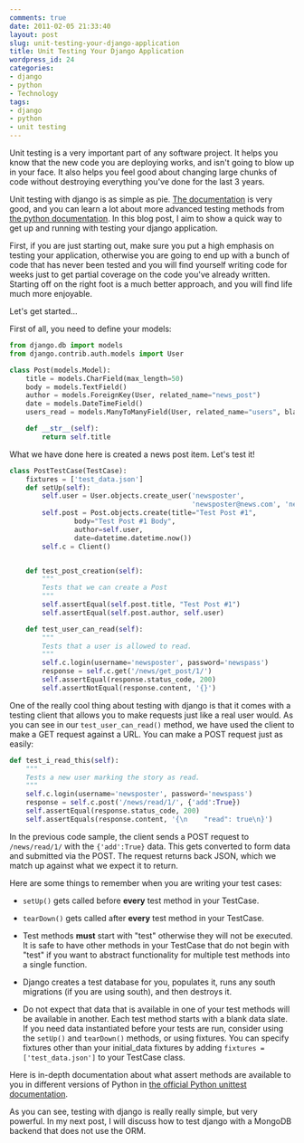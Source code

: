 ```yaml
---
comments: true
date: 2011-02-05 21:33:40
layout: post
slug: unit-testing-your-django-application
title: Unit Testing Your Django Application
wordpress_id: 24
categories:
- django
- python
- Technology
tags:
- django
- python
- unit testing
---
```


Unit testing is a very important part of any software project. It helps you know that the new code you are deploying works, and isn't going to blow up in your face. It also helps you feel good about changing large chunks of code without destroying everything you've done for the last 3 years.

Unit testing with django is as simple as pie. [The documentation](http://docs.djangoproject.com/en/dev/topics/testing/) is very good, and you can learn a lot about more advanced testing methods from [the python documentation](http://docs.python.org/library/unittest.html). In this blog post, I aim to show a quick way to get up and running with testing your django application.

First, if you are just starting out, make sure you put a high emphasis on testing your application, otherwise you are going to end up with a bunch of code that has never been tested and you will find yourself writing code for weeks just to get partial coverage on the code you've already written. Starting off on the right foot is a much better approach, and you will find life much more enjoyable.

Let's get started...


First of all, you need to define your models:

``` python
from django.db import models
from django.contrib.auth.models import User

class Post(models.Model):
    title = models.CharField(max_length=50)
    body = models.TextField()
    author = models.ForeignKey(User, related_name="news_post")
    date = models.DateTimeField()
    users_read = models.ManyToManyField(User, related_name="users", blank=True)

    def __str__(self):
        return self.title
```


What we have done here is created a news post item. Let's test it!


``` python
class PostTestCase(TestCase):
    fixtures = ['test_data.json']
    def setUp(self):
        self.user = User.objects.create_user('newsposter',
                                             'newsposter@news.com', 'newspass')
        self.post = Post.objects.create(title="Test Post #1",
                body="Test Post #1 Body",
                author=self.user,
                date=datetime.datetime.now())
        self.c = Client()


    def test_post_creation(self):
        """
        Tests that we can create a Post
        """
        self.assertEqual(self.post.title, "Test Post #1")
        self.assertEqual(self.post.author, self.user)

    def test_user_can_read(self):
        """
        Tests that a user is allowed to read.
        """
        self.c.login(username='newsposter', password='newspass')
        response = self.c.get('/news/get_post/1/')
        self.assertEqual(response.status_code, 200)
        self.assertNotEqual(response.content, '{}')
```




One of the really cool thing about testing with django is that it comes with a testing client that allows you to make requests just like a real user would. As you can see in our `test_user_can_read()` method, we have used the client to make a GET request against a URL. You can make a POST request just as easily:


``` python
def test_i_read_this(self):
    """
    Tests a new user marking the story as read.
    """
    self.c.login(username='newsposter', password='newspass')
    response = self.c.post('/news/read/1/', {'add':True})
    self.assertEqual(response.status_code, 200)
    self.assertEquals(response.content, '{\n    "read": true\n}')
```



In the previous code sample, the client sends a POST request to `/news/read/1/` with the `{'add':True}` data. This gets converted to form data and submitted via the POST. The request returns back JSON, which we match up against what we expect it to return.

Here are some things to remember when you are writing your test cases:




  * `setUp()` gets called before **every** test method in your TestCase.


  * `tearDown()` gets called after **every** test method in your TestCase.


  * Test methods **must** start with "test" otherwise they will not be executed. It is safe to have other methods in your TestCase that do not begin with "test" if you want to abstract functionality for multiple test methods into a single function.


  * Django creates a test database for you, populates it, runs any south migrations (if you are using south), and then destroys it.


  * Do not expect that data that is available in one of your test methods will be available in another. Each test method starts with a blank data slate. If you need data instantiated before your tests are run, consider using the `setUp()` and `tearDown()` methods, or using fixtures. You can specify fixtures other than your initial_data fixtures by adding `fixtures = ['test_data.json']` to your TestCase class.



Here is in-depth documentation about what assert methods are available to you in different versions of Python in [the official Python unittest documentation](http://docs.python.org/library/unittest.html#test-cases).

As you can see, testing with django is really really simple, but very powerful. In my next post, I will discuss how to test django with a MongoDB backend that does not use the ORM.
